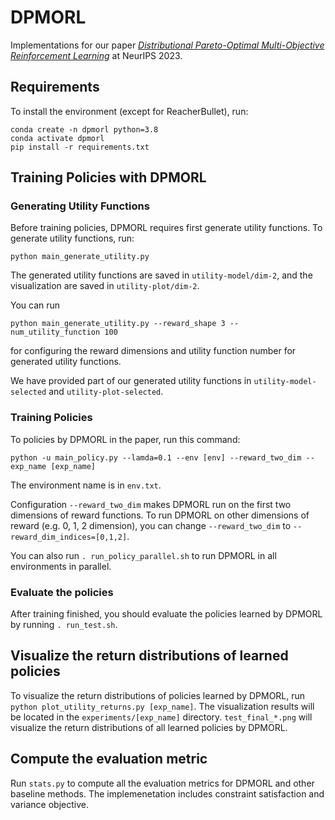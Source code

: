 # DPMORL

Implementations for our paper [*Distributional Pareto-Optimal Multi-Objective Reinforcement Learning*](https://papers.nips.cc/paper_files/paper/2023/hash/32285dd184dbfc33cb2d1f0db53c23c5-Abstract-Conference.html) at NeurIPS 2023. 

## Requirements

To install the environment (except for ReacherBullet), run: 

```
conda create -n dpmorl python=3.8
conda activate dpmorl
pip install -r requirements.txt
```

## Training Policies with DPMORL

### Generating Utility Functions

Before training policies, DPMORL requires first generate utility functions. To generate utility functions, run:

```
python main_generate_utility.py
```

The generated utility functions are saved in `utility-model/dim-2`, and the visualization are saved in `utility-plot/dim-2`. 

You can run 

```
python main_generate_utility.py --reward_shape 3 --num_utility_function 100
```

for configuring the reward dimensions and utility function number for generated utility functions.  

We have provided part of our generated utility functions in `utility-model-selected` and `utility-plot-selected`. 

### Training Policies

To policies by DPMORL in the paper, run this command:

```
python -u main_policy.py --lamda=0.1 --env [env] --reward_two_dim --exp_name [exp_name]
```

The environment name is in `env.txt`. 

Configuration `--reward_two_dim` makes DPMORL run on the first two dimensions of reward functions. To run DPMORL on other dimensions of reward (e.g. 0, 1, 2 dimension), you can change `--reward_two_dim` to `--reward_dim_indices=[0,1,2]`. 

You can also run `. run_policy_parallel.sh` to run DPMORL in all environments in parallel. 

### Evaluate the policies

After training finished, you should evaluate the policies learned by DPMORL by running `. run_test.sh`. 

## Visualize the return distributions of learned policies

To visualize the return distributions of policies learned by DPMORL, run `python plot_utility_returns.py [exp_name]`. The visualization results will be located in the `experiments/[exp_name]` directory. `test_final_*.png` will visualize the return distributions of all learned policies by DPMORL. 

## Compute the evaluation metric

Run `stats.py` to compute all the evaluation metrics for DPMORL and other baseline methods. The implemenetation includes constraint satisfaction and variance objective. 
